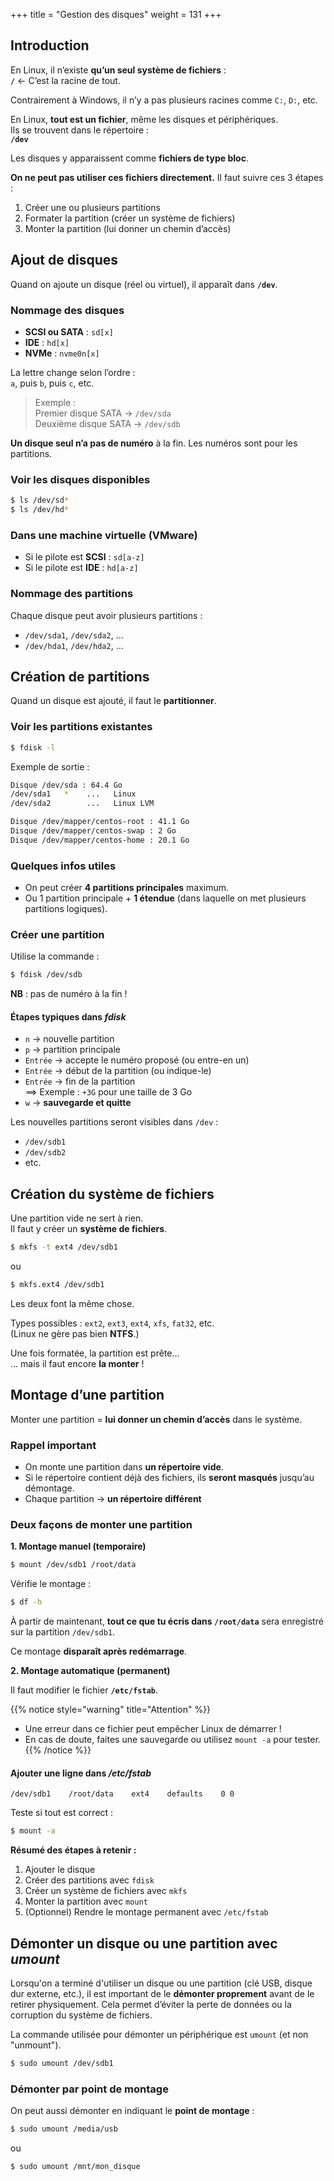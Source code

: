 +++
title = "Gestion des disques"
weight = 131
+++

## Introduction

En Linux, il n’existe **qu’un seul système de fichiers** :  
**`/`** ← C’est la racine de tout.

Contrairement à Windows, il n’y a pas plusieurs racines comme `C:`, `D:`, etc.

En Linux, **tout est un fichier**, même les disques et périphériques.  
Ils se trouvent dans le répertoire :  
**`/dev`**

Les disques y apparaissent comme **fichiers de type bloc**.

**On ne peut pas utiliser ces fichiers directement.** Il faut suivre ces 3 étapes :

1. Créer une ou plusieurs partitions
2. Formater la partition (créer un système de fichiers)
3. Monter la partition (lui donner un chemin d’accès)


## Ajout de disques

Quand on ajoute un disque (réel ou virtuel), il apparaît dans **`/dev`**.

### Nommage des disques

- **SCSI ou SATA** : `sd[x]`  
- **IDE** : `hd[x]`  
- **NVMe** : `nvme0n[x]`

La lettre change selon l’ordre :  
`a`, puis `b`, puis `c`, etc.

> Exemple :  
> Premier disque SATA → `/dev/sda`  
> Deuxième disque SATA → `/dev/sdb`

**Un disque seul n’a pas de numéro** à la fin. Les numéros sont pour les partitions.

### Voir les disques disponibles

```bash
$ ls /dev/sd*
$ ls /dev/hd*
```

### Dans une machine virtuelle (VMware)

- Si le pilote est **SCSI** : `sd[a-z]`
- Si le pilote est **IDE** : `hd[a-z]`

### Nommage des partitions

Chaque disque peut avoir plusieurs partitions :

- `/dev/sda1`, `/dev/sda2`, ...
- `/dev/hda1`, `/dev/hda2`, ...


## Création de partitions

Quand un disque est ajouté, il faut le **partitionner**.

### Voir les partitions existantes

```bash
$ fdisk -l
```

Exemple de sortie :

```bash
Disque /dev/sda : 64.4 Go
/dev/sda1   *    ...   Linux
/dev/sda2        ...   Linux LVM

Disque /dev/mapper/centos-root : 41.1 Go
Disque /dev/mapper/centos-swap : 2 Go
Disque /dev/mapper/centos-home : 20.1 Go
```

### Quelques infos utiles

- On peut créer **4 partitions principales** maximum.
- Ou 1 partition principale + **1 étendue** (dans laquelle on met plusieurs partitions logiques).

### Créer une partition

Utilise la commande :

```bash
$ fdisk /dev/sdb
```

**NB** : pas de numéro à la fin !

#### Étapes typiques dans *fdisk*

- `n` → nouvelle partition
- `p` → partition principale
- `Entrée` → accepte le numéro proposé (ou entre-en un)
- `Entrée` → début de la partition (ou indique-le)
- `Entrée` → fin de la partition  
   ==> Exemple : `+3G` pour une taille de 3 Go
- `w` → **sauvegarde et quitte**

Les nouvelles partitions seront visibles dans `/dev` :

- `/dev/sdb1`
- `/dev/sdb2`
- etc.


## Création du système de fichiers

Une partition vide ne sert à rien.  
Il faut y créer un **système de fichiers**.
```bash
$ mkfs -t ext4 /dev/sdb1
```

ou

```bash
$ mkfs.ext4 /dev/sdb1
```

Les deux font la même chose.

Types possibles : `ext2`, `ext3`, `ext4`, `xfs`, `fat32`, etc.  
(Linux ne gère pas bien **NTFS**.)

Une fois formatée, la partition est prête…  
… mais il faut encore **la monter** !


## Montage d’une partition

Monter une partition = **lui donner un chemin d’accès** dans le système.

### Rappel important

- On monte une partition dans **un répertoire vide**.
- Si le répertoire contient déjà des fichiers, ils **seront masqués** jusqu’au démontage.
- Chaque partition → **un répertoire différent**

### Deux façons de monter une partition

**1. Montage manuel (temporaire)**

```bash
$ mount /dev/sdb1 /root/data
```

Vérifie le montage :

```bash
$ df -h
```

À partir de maintenant, **tout ce que tu écris dans `/root/data`** sera enregistré sur la partition `/dev/sdb1`.

Ce montage **disparaît après redémarrage**.

**2. Montage automatique (permanent)**

Il faut modifier le fichier **`/etc/fstab`**.
  
{{% notice style="warning" title="Attention" %}}
- Une erreur dans ce fichier peut empêcher Linux de démarrer !  
- En cas de doute, faites une sauvegarde ou utilisez `mount -a` pour tester.
{{% /notice %}}


#### Ajouter une ligne dans */etc/fstab*

```
/dev/sdb1    /root/data    ext4    defaults    0 0
```

Teste si tout est correct :

```bash
$ mount -a
```

**Résumé des étapes à retenir :**

1. Ajouter le disque
2. Créer des partitions avec `fdisk`
3. Créer un système de fichiers avec `mkfs`
4. Monter la partition avec `mount`
5. (Optionnel) Rendre le montage permanent avec `/etc/fstab`


## Démonter un disque ou une partition avec *umount*

Lorsqu'on a terminé d'utiliser un disque ou une partition (clé USB, disque dur externe, etc.), il est important de le **démonter proprement** avant de le retirer physiquement. Cela permet d’éviter la perte de données ou la corruption du système de fichiers.

La commande utilisée pour démonter un périphérique est `umount` (et non "unmount").

```bash
$ sudo umount /dev/sdb1
```

### Démonter par point de montage

On peut aussi démonter en indiquant le **point de montage** :

```bash
$ sudo umount /media/usb
```

ou

```bash
$ sudo umount /mnt/mon_disque
```

